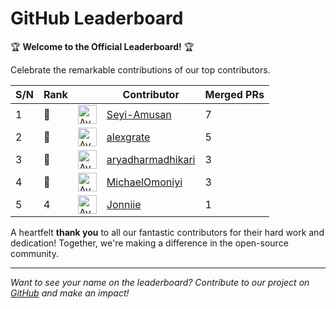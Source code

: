 # GitHub Leaderboard

🏆 **Welcome to the Official Leaderboard!** 🏆

Celebrate the remarkable contributions of our top contributors.

| S/N | Rank |                                                                                                       | Contributor                                               | Merged PRs |
| --- | ---- | ----------------------------------------------------------------------------------------------------- | --------------------------------------------------------- | ---------- |
| 1   | 🥇   | <img src='https://avatars.githubusercontent.com/u/131811805?v=4' alt='Avatar' width='30' height='30'> | [Seyi-Amusan](https://github.com/Seyi-Amusan)             | 7          |
| 2   | 🥈   | <img src='https://avatars.githubusercontent.com/u/116392457?v=4' alt='Avatar' width='30' height='30'> | [alexgrate](https://github.com/alexgrate)                 | 5          |
| 3   | 🥉   | <img src='https://avatars.githubusercontent.com/u/193773700?v=4' alt='Avatar' width='30' height='30'> | [aryadharmadhikari](https://github.com/aryadharmadhikari) | 3          |
| 4   | 🥉   | <img src='https://avatars.githubusercontent.com/u/101010436?v=4' alt='Avatar' width='30' height='30'> | [MichaelOmoniyi](https://github.com/MichaelOmoniyi)       | 3          |
| 5   | 4    | <img src='https://avatars.githubusercontent.com/u/73708569?v=4' alt='Avatar' width='30' height='30'>  | [Jonniie](https://github.com/Jonniie)                     | 1          |

A heartfelt **thank you** to all our fantastic contributors for their hard work and dedication! Together, we're making a difference in the open-source community.

---

_Want to see your name on the leaderboard? Contribute to our project on [GitHub](https://github.com/mlsanigeria/speak-to-docs) and make an impact!_
